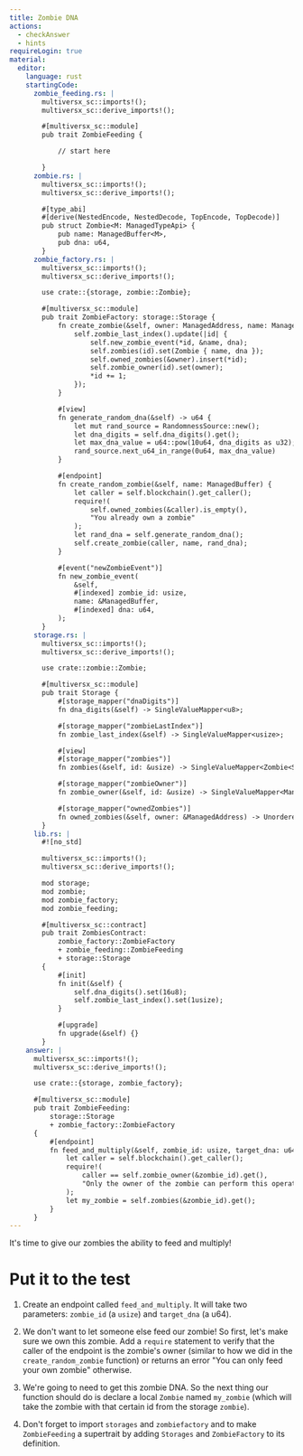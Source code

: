```yaml
---
title: Zombie DNA
actions:
  - checkAnswer
  - hints
requireLogin: true
material:
  editor:
    language: rust
    startingCode:
      zombie_feeding.rs: |
        multiversx_sc::imports!();
        multiversx_sc::derive_imports!();

        #[multiversx_sc::module]
        pub trait ZombieFeeding {

            // start here

        }
      zombie.rs: |
        multiversx_sc::imports!();
        multiversx_sc::derive_imports!();

        #[type_abi]
        #[derive(NestedEncode, NestedDecode, TopEncode, TopDecode)]
        pub struct Zombie<M: ManagedTypeApi> {
            pub name: ManagedBuffer<M>,
            pub dna: u64,
        }
      zombie_factory.rs: |
        multiversx_sc::imports!();
        multiversx_sc::derive_imports!();

        use crate::{storage, zombie::Zombie};

        #[multiversx_sc::module]
        pub trait ZombieFactory: storage::Storage {
            fn create_zombie(&self, owner: ManagedAddress, name: ManagedBuffer, dna: u64) {
                self.zombie_last_index().update(|id| {
                    self.new_zombie_event(*id, &name, dna);
                    self.zombies(id).set(Zombie { name, dna });
                    self.owned_zombies(&owner).insert(*id);
                    self.zombie_owner(id).set(owner);
                    *id += 1;
                });
            }

            #[view]
            fn generate_random_dna(&self) -> u64 {
                let mut rand_source = RandomnessSource::new();
                let dna_digits = self.dna_digits().get();
                let max_dna_value = u64::pow(10u64, dna_digits as u32);
                rand_source.next_u64_in_range(0u64, max_dna_value)
            }

            #[endpoint]
            fn create_random_zombie(&self, name: ManagedBuffer) {
                let caller = self.blockchain().get_caller();
                require!(
                    self.owned_zombies(&caller).is_empty(),
                    "You already own a zombie"
                );
                let rand_dna = self.generate_random_dna();
                self.create_zombie(caller, name, rand_dna);
            }

            #[event("newZombieEvent")]
            fn new_zombie_event(
                &self,
                #[indexed] zombie_id: usize,
                name: &ManagedBuffer,
                #[indexed] dna: u64,
            );
        }
      storage.rs: |
        multiversx_sc::imports!();
        multiversx_sc::derive_imports!();

        use crate::zombie::Zombie;

        #[multiversx_sc::module]
        pub trait Storage {
            #[storage_mapper("dnaDigits")]
            fn dna_digits(&self) -> SingleValueMapper<u8>;

            #[storage_mapper("zombieLastIndex")]
            fn zombie_last_index(&self) -> SingleValueMapper<usize>;

            #[view]
            #[storage_mapper("zombies")]
            fn zombies(&self, id: &usize) -> SingleValueMapper<Zombie<Self::Api>>;

            #[storage_mapper("zombieOwner")]
            fn zombie_owner(&self, id: &usize) -> SingleValueMapper<ManagedAddress>;

            #[storage_mapper("ownedZombies")]
            fn owned_zombies(&self, owner: &ManagedAddress) -> UnorderedSetMapper<usize>;
        }
      lib.rs: |
        #![no_std]

        multiversx_sc::imports!();
        multiversx_sc::derive_imports!();

        mod storage;
        mod zombie;
        mod zombie_factory;
        mod zombie_feeding;

        #[multiversx_sc::contract]
        pub trait ZombiesContract:
            zombie_factory::ZombieFactory
            + zombie_feeding::ZombieFeeding
            + storage::Storage
        {
            #[init]
            fn init(&self) {
                self.dna_digits().set(16u8);
                self.zombie_last_index().set(1usize);
            }

            #[upgrade]
            fn upgrade(&self) {}
        }
    answer: |
      multiversx_sc::imports!();
      multiversx_sc::derive_imports!();

      use crate::{storage, zombie_factory};

      #[multiversx_sc::module]
      pub trait ZombieFeeding:
          storage::Storage
          + zombie_factory::ZombieFactory
      {
          #[endpoint]
          fn feed_and_multiply(&self, zombie_id: usize, target_dna: u64) {
              let caller = self.blockchain().get_caller();
              require!(
                  caller == self.zombie_owner(&zombie_id).get(),
                  "Only the owner of the zombie can perform this operation"
              );
              let my_zombie = self.zombies(&zombie_id).get();
          }
      }
---
```


It's time to give our zombies the ability to feed and multiply!

# Put it to the test

1. Create an endpoint called `feed_and_multiply`. It will take two parameters: `zombie_id` (a `usize`) and `target_dna` (a u64).

2. We don't want to let someone else feed our zombie! So first, let's make sure we own this zombie. Add a `require` statement to verify that the caller of the endpoint is the zombie's owner (similar to how we did in the `create_random_zombie` function) or returns an error "You can only feed your own zombie" otherwise.

3. We're going to need to get this zombie DNA. So the next thing our function should do is declare a local `Zombie` named `my_zombie` (which will take the zombie with that certain id from the storage `zombie`).

4. Don't forget to import `storages` and `zombiefactory` and to make `ZombieFeeding` a supertrait by adding `Storages` and `ZombieFactory` to its definition.
